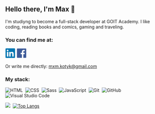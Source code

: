 ## Hello there, I'm Max 👋
I'm studiyng to become a full-stack developer at GOIT Academy. I like coding, reading books and comics, gaming and traveling.

### You can find me at:

<a href="https://www.linkedin.com/in/maksym-kotyk/" target="_blank"><img src="https://raw.githubusercontent.com/devicons/devicon/master/icons/linkedin/linkedin-original.svg" title="LinkedIn" alt="LinkedIn" width="32px"/></a>
<a href="https://www.facebook.com/mxm.kotyk/" target="_blank"><img src="https://raw.githubusercontent.com/devicons/devicon/master/icons/facebook/facebook-original.svg" title="Facebook" alt="Facebook" width="32px"/></a>

Or write me directly: [mxm.kotyk@gmail.com](mailto:mxm.kotyk@gmail.com)


### My stack:

<img src="https://img.shields.io/badge/HTML-E34F26?style=for-the-badge&logo=HTML5&logoColor=white" alt="HTML"/>&nbsp;
<img src="https://img.shields.io/badge/CSS-2449D8?style=for-the-badge&logo=CSS3&logoColor=white" alt="CSS"/>&nbsp;
<img src="https://img.shields.io/badge/Sass-C36291?style=for-the-badge&logo=Sass&logoColor=white" alt="Sass"/>&nbsp;
<img src="https://img.shields.io/badge/JavaScript-323330?style=for-the-badge&logo=JavaScript&logoColor=F7DF1E" alt="JavaScript"/>&nbsp;
<img src="https://img.shields.io/badge/Git-F05032?style=for-the-badge&logo=Git&logoColor=white" alt="Git"/>&nbsp;
<img src="https://img.shields.io/badge/GitHub-181717?style=for-the-badge&logo=GitHub&logoColor=white" alt="GitHub"/>&nbsp;
<img src="https://img.shields.io/badge/VSCode-007ACC?style=for-the-badge&logo=VisualStudioCode&logoColor=white" alt="Visual Studio Code"/>&nbsp;


<img height="140em" src="https://github-readme-stats.vercel.app/api?username=mxm-kotyk&show_icons=true&layout=compact&theme=merko" />&nbsp;
[![Top Langs](https://github-readme-stats.vercel.app/api/top-langs/?username=mxm-kotyk&layout=compact&theme=merko)](https://github.com/anuraghazra/github-readme-stats)







<!--
**mxm-kotyk/mxm-kotyk** is a ✨ _special_ ✨ repository because its `README.md` (this file) appears on your GitHub profile.

Here are some ideas to get you started:

- 🔭 I’m currently working on ...
- 🌱 I’m currently learning ...
- 👯 I’m looking to collaborate on ...
- 🤔 I’m looking for help with ...
- 💬 Ask me about ...
- 📫 How to reach me: ...
- 😄 Pronouns: ...
- ⚡ Fun fact: ...
-->
